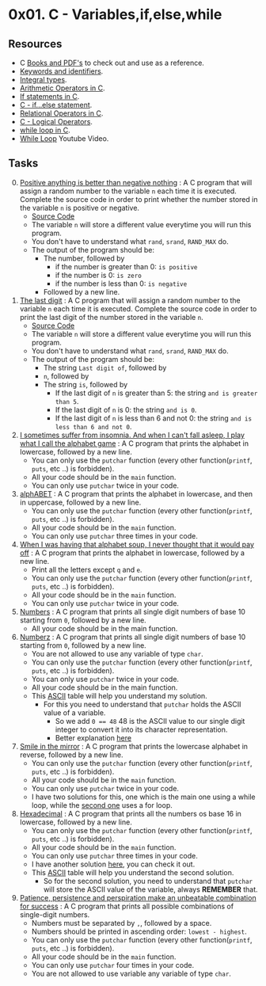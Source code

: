 # 0x01. C - Variables,if,else,while

## Resources

- C [Books and PDF's](../references) to check out and use as a reference.
- [Keywords and identifiers](https://publications.gbdirect.co.uk//c_book/chapter2/keywords_and_identifiers.html).
- [Integral types](https://publications.gbdirect.co.uk//c_book/chapter2/integral_types.html).
- [Arithmetic Operators in C](https://www.tutorialspoint.com/cprogramming/c_arithmetic_operators.htm).
- [If statements in C](https://www.cprogramming.com/tutorial/c/lesson2.html).
- [C - if...else statement](https://www.tutorialspoint.com/cprogramming/if_else_statement_in_c.htm).
- [Relational Operators in C](https://www.tutorialspoint.com/cprogramming/c_relational_operators.htm).
- [C - Logical Operators](https://fresh2refresh.com/c-programming/c-operators-expressions/c-logical-operators/).
- [while loop in C](https://www.tutorialspoint.com/cprogramming/c_while_loop.htm).
- [While Loop](https://youtu.be/Ju1LYO9pkaI) Youtube Video.

## Tasks

0. [Positive anything is better than negative nothing](./0-positive_or_negative.c) : A C program that will assign a random number to the variable `n` each time it is executed. Complete the source code in order to print whether the number stored in the variable `n` is positive or negative.
	- [Source Code](https://github.com/holbertonschool/0x01.c/blob/master/0-positive_or_negative_c)
	- The variable `n` will store a different value everytime you will run this program.
	- You don't have to understand what `rand`, `srand`, `RAND_MAX` do.
	- The output of the program should be:
		- The number, followed by
			- if the number is greater than 0: `is positive`
			- if the number is 0: `is zero`
			- if the number is less than 0: `is negative`
		- Followed by a new line.
1. [The last digit](./1-last_digit.c) : A C program that will assign a random number to the variable `n` each time it is executed. Complete the source code in order to print the last digit of the number stored in the variable `n`.
	- [Source Code](./https://github.com/holbertonschool/0x01.c/blob/master/1-last_digit_c)
	- The variable `n` will store a different value everytime you will run this program.
	- You don't have to understand what `rand`, `srand`, `RAND_MAX` do.
	-  The output of the program should be:
		- The string `Last digit of`, followed by
		- `n`, followed by
		- The string `is`, followed by
			- If the last digit of `n` is greater than 5: the string `and is greater than 5`.
			- If the last digit of `n` is 0: the string `and is 0`.
			- If the last digit of `n` is less than 6 and not 0: the string `and is less than 6 and not 0`.
2. [I sometimes suffer from insomnia. And when I can't fall asleep, I play what I call the alphabet game](./2-print_alphabet.c) : A C program that prints the alphabet in lowercase, followed by a new line.
	- You can only use the `putchar` function (every other function(`printf`, `puts`, etc ..) is forbidden).
	- All your code should be in the `main` function.
	- You can only use `putchar` twice in your code.
3. [alphABET](./3-print_alphabets.c) : A C program that prints the alphabet in lowercase, and then in uppercase, followed by a new line.
	- You can only use the `putchar` function (every other function(`printf`, `puts`, etc ..) is forbidden).
	- All your code should be in the `main` function.
	- You can only use `putchar` three times in your code.
4. [When I was having that alphabet soup, I never thought that it would pay off](./4-print_alphabt.c) : A C program that prints the alphabet in lowercase, followed by a new line.
	- Print all the letters except `q` and `e`.
	- You can only use the `putchar` function (every other function(`printf`, `puts`, etc ..) is forbidden).
	- All your code should be in the `main` function.
	- You can only use `putchar` twice in your code.
5. [Numbers](./5-print_numbers.c) : A C program that prints all single digit numbers of base 10 starting from `0`, followed by a new line.
	- All your code should be in the main function.
6. [Numberz](./6-print_numberz.c) : A C program that prints all single digit numbers of base 10 starting from `0`, followed by a new line.
	- You are not allowed to use any variable of type `char`.
	- You can only use the `putchar` function (every other function(`printf`, `puts`, etc ..) is forbidden).
	- You can only use `putchar` twice in your code.
	- All your code should be in the main function.
	- This [ASCII](https://ascii.cl/) table will help you understand my solution.
		- For this you need to understand that `putchar` holds the ASCII value of a variable.
			- So we add `0 == 48` 48 is the ASCII value to our single digit integer to convert it into its character representation.
			- Better explanation [here](https://stackoverflow.com/questions/21255038/what-does-putchar0-num-do)
7. [Smile in the mirror](./7-print_tebahpla.c) : A C program that prints the lowercase alphabet in reverse, followed by a new line.
	- You can only use the `putchar` function (every other function(`printf`, `puts`, etc ..) is forbidden).
	- All your code should be in the `main` function.
	- You can only use `putchar` twice in your code.
	- I have two solutions for this, one which is the main one using a while loop, while the [second one](./7-print_tebahpla.2.c) uses a for loop.
8. [Hexadecimal](./8-print_base16.c) : A C program that prints all the numbers os base 16 in lowercase, followed by a new line.
	- You can only use the `putchar` function (every other function(`printf`, `puts`, etc ..) is forbidden).
	- All your code should be in the `main` function.
	- You can only use `putchar` three times in your code.
	- I have another solution [here](./8-print_base16.2.c), you can check it out.
	- This [ASCII](https://ascii.cl/) table will help you understand the second solution.
		- So for the second solution, you need to understand that `putchar` will store the ASCII value of the variable, always **REMEMBER** that.
9. [Patience, persistence and perspiration make an unbeatable combination for success](./9-print_comb.c) : A C program that prints all possible combinations of single-digit numbers.
	- Numbers must be separated by `,`, followed by a space.
	- Numbers should be printed in ascending order: `lowest - highest`.
	- You can only use the `putchar` function (every other function(`printf`, `puts`, etc ..) is forbidden).
	- All your code should be in the `main` function.
	- You can only use `putchar` four times in your code.
	- You are not allowed to use variable any variable of type `char`.
